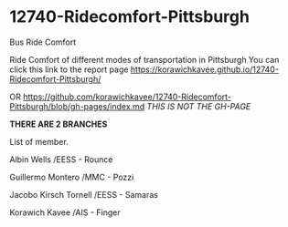 # 12740-Ridecomfort-Pittsburgh

Bus Ride Comfort 

Ride Comfort of different modes of transportation in Pittsburgh
You can click this link to the report page
https://korawichkavee.github.io/12740-Ridecomfort-Pittsburgh/

OR
https://github.com/korawichkavee/12740-Ridecomfort-Pittsburgh/blob/gh-pages/index.md
*THIS IS NOT THE GH-PAGE*

**THERE ARE 2 BRANCHES**

List of member.

Albin Wells /EESS - Rounce

Guillermo Montero /MMC - Pozzi

Jacobo Kirsch Tornell /EESS - Samaras

Korawich Kavee  /AIS - Finger

